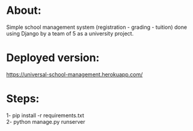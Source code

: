 # About:
Simple school management system (registration - grading - tuition) done using Django by a team of 5 as a university project.

# Deployed version:
https://universal-school-management.herokuapp.com/

# Steps:
1- pip install -r requirements.txt<br/>
2- python manage.py runserver
 
